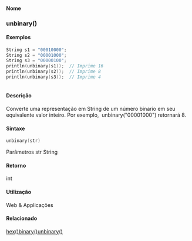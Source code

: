 
#### Nome
### unbinary()

#### Exemplos

```pde
String s1 = "00010000"; 
String s2 = "00001000"; 
String s3 = "00000100"; 
println(unbinary(s1));  // Imprime 16 
println(unbinary(s2));  // Imprime 8 
println(unbinary(s3));  // Imprime 4 
 

```

#### Descrição
Converte uma representação em String
de um número binario em seu equivalente valor inteiro. Por
exemplo,  unbinary("00001000") retornará 8.

#### Sintaxe
```pde
unbinary(str)

```
Parâmetros
str
String

#### Retorno

	
int

#### Utilização

	
Web & Applicações

#### Relacionado
[hex()](hex_)[binary()](binary_)[unbinary()](unbinary_)
